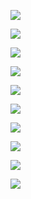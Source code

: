 

![](https://gitee.com/hxc8/images6/raw/master/img/202407190012673.jpg)



![](https://gitee.com/hxc8/images6/raw/master/img/202407190012917.jpg)



![](https://gitee.com/hxc8/images6/raw/master/img/202407190012136.jpg)



![](https://gitee.com/hxc8/images6/raw/master/img/202407190012406.jpg)



![](https://gitee.com/hxc8/images6/raw/master/img/202407190012990.jpg)



![](https://gitee.com/hxc8/images6/raw/master/img/202407190012904.jpg)



![](https://gitee.com/hxc8/images6/raw/master/img/202407190013906.jpg)



![](https://gitee.com/hxc8/images6/raw/master/img/202407190013760.jpg)



![](https://gitee.com/hxc8/images6/raw/master/img/202407190013512.jpg)



![](https://gitee.com/hxc8/images6/raw/master/img/202407190013331.jpg)

